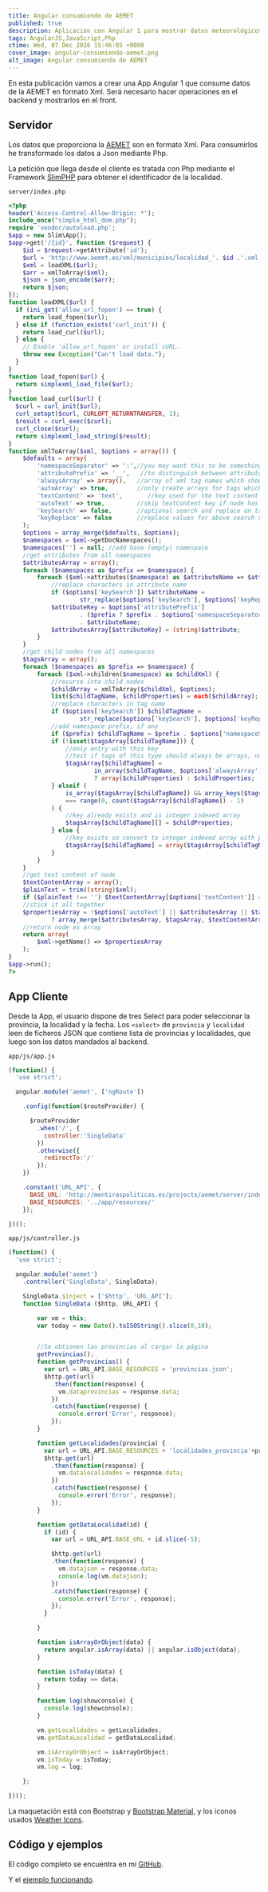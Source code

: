 ```yaml
---
title: Angular consumiendo de AEMET
published: true
description: Aplicación con Angular 1 para mostrar datos meteorológicos proporcionados por la AEMET en formato XML. Parseo con PHP los datos XML para transformarlos a JSON
tags: AngularJS,JavaScript,Php
ctime: Wed, 07 Dec 2016 15:46:05 +0000
cover_image: angular-consumiendo-aemet.png
alt_image: Angular consumiendo de AEMET
---
```


En esta publicación vamos a crear una App Angular 1 que consume datos de la AEMET en formato Xml. Será necesario hacer operaciones en el backend y mostrarlos en el front.

## Servidor
Los datos que proporciona la <a href="http://www.aemet.es/es/datos_abiertos" target="_blank">AEMET</a> son en formato Xml. Para consumirlos he transformado los datos a Json mediante Php.

La petición que llega desde el cliente es tratada con Php mediante el Framework <a href="https://www.slimframework.com/" target="_blank">SlimPHP</a> para obtener el identificador de la localidad.

`server/index.php`
```php
<?php
header('Access-Control-Allow-Origin: *');
include_once("simple_html_dom.php");
require 'vendor/autoload.php';
$app = new Slim\App();
$app->get('/{id}', function ($request) {
    $id = $request->getAttribute('id');
    $url = 'http://www.aemet.es/xml/municipios/localidad_'. $id .'.xml';
    $xml = loadXML($url);
    $arr = xmlToArray($xml);
    $json = json_encode($arr);
    return $json;
});
function loadXML($url) {
  if (ini_get('allow_url_fopen') == true) {
    return load_fopen($url);
  } else if (function_exists('curl_init')) {
    return load_curl($url);
  } else {
    // Enable 'allow_url_fopen' or install cURL.
    throw new Exception("Can't load data.");
  }
}
function load_fopen($url) {
  return simplexml_load_file($url);
}
function load_curl($url) {
  $curl = curl_init($url);
  curl_setopt($curl, CURLOPT_RETURNTRANSFER, 1);
  $result = curl_exec($curl);
  curl_close($curl);
  return simplexml_load_string($result);
}
function xmlToArray($xml, $options = array()) {
    $defaults = array(
        'namespaceSeparator' => ':',//you may want this to be something other than a colon
        'attributePrefix' => '__',   //to distinguish between attributes and nodes with the same name
        'alwaysArray' => array(),   //array of xml tag names which should always become arrays
        'autoArray' => true,        //only create arrays for tags which appear more than once
        'textContent' => 'text',       //key used for the text content of elements
        'autoText' => true,         //skip textContent key if node has no attributes or child nodes
        'keySearch' => false,       //optional search and replace on tag and attribute names
        'keyReplace' => false       //replace values for above search values (as passed to str_replace())
    );
    $options = array_merge($defaults, $options);
    $namespaces = $xml->getDocNamespaces();
    $namespaces[''] = null; //add base (empty) namespace
    //get attributes from all namespaces
    $attributesArray = array();
    foreach ($namespaces as $prefix => $namespace) {
        foreach ($xml->attributes($namespace) as $attributeName => $attribute) {
            //replace characters in attribute name
            if ($options['keySearch']) $attributeName =
                    str_replace($options['keySearch'], $options['keyReplace'], $attributeName);
            $attributeKey = $options['attributePrefix']
                    . ($prefix ? $prefix . $options['namespaceSeparator'] : '')
                    . $attributeName;
            $attributesArray[$attributeKey] = (string)$attribute;
        }
    }
    //get child nodes from all namespaces
    $tagsArray = array();
    foreach ($namespaces as $prefix => $namespace) {
        foreach ($xml->children($namespace) as $childXml) {
            //recurse into child nodes
            $childArray = xmlToArray($childXml, $options);
            list($childTagName, $childProperties) = each($childArray);
            //replace characters in tag name
            if ($options['keySearch']) $childTagName =
                    str_replace($options['keySearch'], $options['keyReplace'], $childTagName);
            //add namespace prefix, if any
            if ($prefix) $childTagName = $prefix . $options['namespaceSeparator'] . $childTagName;
            if (!isset($tagsArray[$childTagName])) {
                //only entry with this key
                //test if tags of this type should always be arrays, no matter the element count
                $tagsArray[$childTagName] =
                        in_array($childTagName, $options['alwaysArray']) || !$options['autoArray']
                        ? array($childProperties) : $childProperties;
            } elseif (
                is_array($tagsArray[$childTagName]) && array_keys($tagsArray[$childTagName])
                === range(0, count($tagsArray[$childTagName]) - 1)
            ) {
                //key already exists and is integer indexed array
                $tagsArray[$childTagName][] = $childProperties;
            } else {
                //key exists so convert to integer indexed array with previous value in position 0
                $tagsArray[$childTagName] = array($tagsArray[$childTagName], $childProperties);
            }
        }
    }
    //get text content of node
    $textContentArray = array();
    $plainText = trim((string)$xml);
    if ($plainText !== '') $textContentArray[$options['textContent']] = $plainText;
    //stick it all together
    $propertiesArray = !$options['autoText'] || $attributesArray || $tagsArray || ($plainText === '')
            ? array_merge($attributesArray, $tagsArray, $textContentArray) : $plainText;
    //return node as array
    return array(
        $xml->getName() => $propertiesArray
    );
}
$app->run();
?>
```

## App Cliente
Desde la App, el usuario dispone de tres Select para poder seleccionar la provincia, la localidad y la fecha. Los <code>&lt;select&gt;</code> de <code>provincia</code> y <code>localidad</code> leen de ficheros JSON que contiene lista de provincias y localidades, que luego son los datos mandados al backend.

`app/js/app.js`
```javascript
(function() {
  'use strict';

  angular.module('aemet', ['ngRoute'])

    .config(function($routeProvider) {

      $routeProvider
        .when('/', {
          controller:'SingleData'
        })
        .otherwise({
          redirectTo:'/'
        });
    })

    .constant('URL_API', {
      BASE_URL: 'http://mentiraspoliticas.es/projects/aemet/server/index.php/',
      BASE_RESOURCES: '../app/resources/'
    });

})();
```

`app/js/controller.js`
```javascript
(function() {
  'use strict';

  angular.module('aemet')
    .controller('SingleData', SingleData);

    SingleData.$inject = ['$http', 'URL_API'];
    function SingleData ($http, URL_API) {

        var vm = this;
        var today = new Date().toISOString().slice(0,10);


        //Se obtienen las provincias al cargar la página
        getProvincias();
        function getProvincias() {
          var url = URL_API.BASE_RESOURCES + 'provincias.json';
          $http.get(url)
            .then(function(response) {
              vm.dataprovincias = response.data;
            })
            .catch(function(response) {
              console.error('Error', response);
            });
        }

        function getLocalidades(provincia) {
          var url = URL_API.BASE_RESOURCES + 'localidades_provincia'+provincia+'.json';
          $http.get(url)
            .then(function(response) {
              vm.datalocalidades = response.data;
            })
            .catch(function(response) {
              console.error('Error', response);
            });
        }

        function getDataLocalidad(id) {
          if (id) {
            var url = URL_API.BASE_URL + id.slice(-5);

            $http.get(url)
            .then(function(response) {
              vm.datajson = response.data;
              console.log(vm.datajson);
            })
            .catch(function(response) {
              console.error('Error', response);
            });
          }

        }

        function isArrayOrObject(data) {
          return angular.isArray(data) || angular.isObject(data);
        }

        function isToday(data) {
          return today == data;
        }

        function log(showconsole) {
          console.log(showconsole);
        }

        vm.getLocalidades = getLocalidades;
        vm.getDataLocalidad = getDataLocalidad;

        vm.isArrayOrObject = isArrayOrObject;
        vm.isToday = isToday;
        vm.log = log;

    };

})();
```

La maquetación está con Bootstrap y <a href="http://fezvrasta.github.io/bootstrap-material-design/" target="_blank">Bootstrap Material</a>, y los iconos usados <a href="https://erikflowers.github.io/weather-icons/" target="_blank">Weather Icons</a>.

## Código y ejemplos
El código completo se encuentra en mi [GitHub](https://github.com/ivanalbizu/angular-consuming-aemet).

Y el [ejemplo funcionando](http://mentiraspoliticas.es/projects/aemet/app/#/).